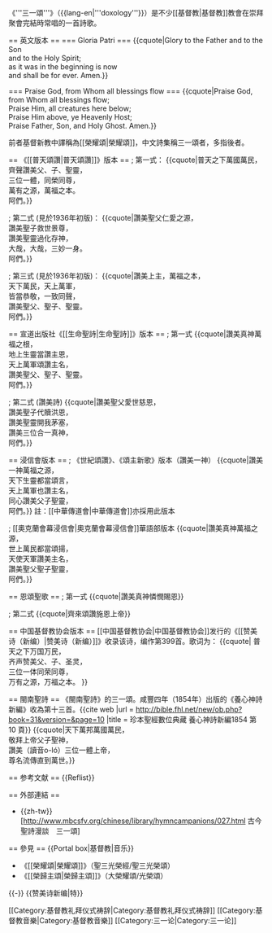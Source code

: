 《'''三一頌'''》（{{lang-en|'''doxology'''}}）是不少[[基督教|基督教]]教會在崇拜聚會完結時常唱的一首詩歌。

== 英文版本 ==
=== Gloria Patri ===
{{cquote|Glory to the Father and to the Son<br>
and to the Holy Spirit; <br>
as it was in the beginning is now<br>
and shall be for ever. Amen.}}

=== Praise God, from Whom all blessings flow ===
{{cquote|Praise God, from Whom all blessings flow;<br> 
Praise Him, all creatures here below; <br>
Praise Him above, ye Heavenly Host; <br>
Praise Father, Son, and Holy Ghost. Amen.}}

前者基督新教中譯稱為[[榮耀頌|榮耀頌]]，中文詩集稱三一頌者，多指後者。

== 《[[普天頌讚|普天頌讚]]》版本 ==
; 第一式：
{{cquote|普天之下萬國萬民，<br>
齊聲讚美父、子、聖靈，<br>
三位一體，同榮同尊，<br>
萬有之源，萬福之本。<br>
阿們。}}

; 第二式 (見於1936年初版)：
{{cquote|讚美聖父仁愛之源，<br>
讚美聖子救世景尊，<br>
讚美聖靈過化存神，<br>
大哉，大哉，三妙一身。<br>
阿們。}}

; 第三式 (見於1936年初版)：
{{cquote|讚美上主，萬福之本，<br>
天下萬民，天上萬軍，<br>
皆當恭敬，一致同聲，<br>
讚美聖父、聖子、聖靈。<br>
阿們。}}

== 宣道出版社《[[生命聖詩|生命聖詩]]》版本 ==
; 第一式
{{cquote|讚美真神萬福之根，<br>
地上生靈當讚主恩，<br>
天上萬軍頌讚主名，<br>
讚美聖父、聖子、聖靈。<br>
阿們。}} 

; 第二式 (讚美詩)
{{cquote|讚美聖父愛世慈恩，<br>
讚美聖子代贖洪恩，<br>
讚美聖靈開我茅塞，<br>
讚美三位合一真神，<br>
阿們。}}

== 浸信會版本 ==
; 《世紀頌讚》、《頌主新歌》版本（讚美一神）
{{cquote|讚美一神萬福之源，<br>
天下生靈都當頌言，<br>
天上萬軍也讚主名，<br>
同心讚美父子聖靈，<br>
阿們。}}
註：[[中華傳道會|中華傳道會]]亦採用此版本

; [[奧克蘭會幕浸信會|奧克蘭會幕浸信會]]華語部版本
{{cquote|讚美真神萬福之源，<br>
世上萬民都當頌揚，<br>
天使天軍讚美主名，<br>
讚美聖父聖子聖靈，<br>
阿們。}}

== 恩頌聖歌 ==
; 第一式
{{cquote|讚美真神憐憫賜恩}}

; 第二式
{{cquote|齊來頌讚施恩上帝}}

== 中国基督教协会版本 ==
[[中国基督教协会|中国基督教协会]]发行的《[[赞美诗（新编）|赞美诗（新编）]]》收录该诗，编作第399首。歌词为：
{{cquote|
普天之下万国万民，<br />齐声赞美父、子、圣灵，<br />三位一体同荣同尊，<br />万有之源，万福之本。
}}

== 閩南聖詩 ==
《閩南聖詩》的三一頌。咸豐四年（1854年）出版的《養心神詩新編》收為第十三首。<ref>{{cite web |url = http://bible.fhl.net/new/ob.php?book=31&version=&page=10 |title = 珍本聖經數位典藏 養心神詩新編1854 第 10 頁}}</ref>
{{cquote|天下萬邦萬國萬民，<br />敬拜上帝父子聖神，<br />讚美（讀音o-ló）三位一體上帝，<br />尊名流傳直到萬世。}}

== 参考文献 ==
{{Reflist}}

== 外部連結 ==
* {{zh-tw}}[http://www.mbcsfv.org/chinese/library/hymncampanions/027.html 古今聖詩漫談　三一頌]

== 參見 ==
{{Portal box|基督教|音乐}}
* 《[[榮耀頌|榮耀頌]]》（聖三光榮經/聖三光榮頌）
* 《[[榮歸主頌|榮歸主頌]]》（大榮耀頌/光榮頌）

{{-}}
{{赞美诗新编|特}}

[[Category:基督教礼拜仪式祷辞|Category:基督教礼拜仪式祷辞]]
[[Category:基督教音樂|Category:基督教音樂]]
[[Category:三一论|Category:三一论]]